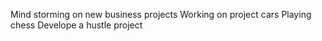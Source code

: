 Mind storming on new business projects
Working on project cars 
Playing chess 
Develope a hustle project